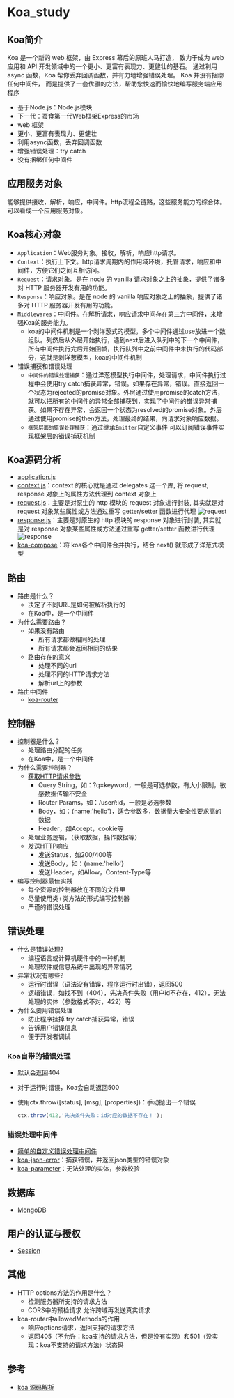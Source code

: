 # Koa_study

## Koa简介

Koa 是一个新的 web 框架，由 Express 幕后的原班人马打造， 致力于成为 web 应用和 API 开发领域中的一个更小、更富有表现力、更健壮的基石。 通过利用 async 函数，Koa 帮你丢弃回调函数，并有力地增强错误处理。 Koa 并没有捆绑任何中间件， 而是提供了一套优雅的方法，帮助您快速而愉快地编写服务端应用程序

- 基于Node.js：Node.js模块
- 下一代：蚕食第一代Web框架Express的市场
- web 框架
- 更小、更富有表现力、更健壮
- 利用async函数，丢弃回调函数
- 增强错误处理：try catch
- 没有捆绑任何中间件

## 应用服务对象

能够提供接收，解析，响应，中间件。http流程全链路，这些服务能力的综合体。可以看成一个应用服务对象。

## Koa核心对象

- ```Application```：Web服务对象。接收，解析，响应http请求。
- ```Context```：执行上下文。http请求周期内的作用域环境，托管请求，响应和中间件，方便它们之间互相访问。
- ```Request```：请求对象。是在 node 的 vanilla 请求对象之上的抽象，提供了诸多对 HTTP 服务器开发有用的功能。
- ```Response```：响应对象。是在 node 的 vanilla 响应对象之上的抽象，提供了诸多对 HTTP 服务器开发有用的功能。
- ```Middlewares```：中间件。在解析请求，响应请求中间存在第三方中间件，来增强Koa的服务能力。
  - koa的中间件机制是一个剥洋葱式的模型，多个中间件通过use放进一个数组队。列然后从外层开始执行，遇到next后进入队列中的下一个中间件，所有中间件执行完后开始回帧，执行队列中之前中间件中未执行的代码部分，这就是剥洋葱模型，koa的中间件机制
- 错误捕获和错误处理
  - ```中间件的错误处理捕获```：通过洋葱模型执行中间件，处理请求，中间件执行过程中会使用try catch捕获异常，错误。如果存在异常，错误。直接返回一个状态为rejected的promise对象。外层通过使用promise的catch方法，就可以把所有的中间件的异常全部捕获到，实现了中间件的错误异常捕获。如果不存在异常，会返回一个状态为resolved的promise对象。外层通过使用promise的then方法，处理最终的结果，向请求对象响应数据。
  - ```框架层面的错误处理捕获```：通过继承```Emitter```自定义事件 可以订阅错误事件实现框架层的错误捕获机制

## Koa源码分析

- [application.js](./koa/lib/application.js)
- [context.js](./koa/lib/context.js)：context 的核心就是通过 delegates 这一个库, 将 request, response 对象上的属性方法代理到 context 对象上
- [request.js](./koa/lib/request.js)：主要是对原生的 http 模块的 request 对象进行封装, 其实就是对 request 对象某些属性或方法通过重写 getter/setter 函数进行代理
  ![request](./resources/request.png)
- [response.js](./koa/lib/response.js)：主要是对原生的 http 模块的 response 对象进行封装, 其实就是对 response 对象某些属性或方法通过重写 getter/setter 函数进行代理
  ![response](./resources/response.png)
- [koa-compose](./koa-compose/index.js)：将 koa各个中间件合并执行，结合 next() 就形成了洋葱式模型

## 路由

- 路由是什么？
  - 决定了不同URL是如何被解析执行的
  - 在Koa中，是一个中间件
- 为什么需要路由？
  - 如果没有路由
    - 所有请求都做相同的处理
    - 所有请求都会返回相同的结果
  - 路由存在的意义
    - 处理不同的url
    - 处理不同的HTTP请求方法
    - 解析url上的参数
- 路由中间件
  - [koa-router](https://github.com/ZijianHe/koa-router)

## 控制器

- 控制器是什么？
  - 处理路由分配的任务
  - 在Koa中，是一个中间件
- 为什么需要控制器？
  - [获取HTTP请求参数](./note/controler/get_http_request_parameter.md)
    - Query String，如：?q=keyword，一般是可选参数，有大小限制，敏感数据传输不安全
    - Router Params，如：/user/:id，一般是必选参数
    - Body，如：{name:'hello'}，适合参数多，数据量大安全性要求高的数据
    - Header，如Accept，cookie等
  - 处理业务逻辑，（获取数据，操作数据等）
  - [发送HTTP响应](./note/controler/handlle_http_responses.md)
    - 发送Status，如200/400等
    - 发送Body，如：{name:'hello'}
    - 发送Header，如Allow，Content-Type等
- 编写控制器最佳实践
  - 每个资源的控制器放在不同的文件里
  - 尽量使用类+类方法的形式编写控制器
  - 严谨的错误处理

## 错误处理

- 什么是错误处理?
  - 编程语言或计算机硬件中的一种机制
  - 处理软件或信息系统中出现的异常情况
- 异常状况有哪些?
  - 运行时错误（语法没有错误，程序运行时出错），返回500
  - 逻辑错误，如找不到（404），先决条件失败（用户id不存在，412），无法处理的实体（参数格式不对，422）等
- 为什么要用错误处理
  - 防止程序挂掉 try catch捕获异常，错误
  - 告诉用户错误信息
  - 便于开发者调试

### Koa自带的错误处理

- 默认会返回404
- 对于运行时错误，Koa会自动返回500
- 使用ctx.throw([status], [msg], [properties])：手动抛出一个错误
  
  ```javascript
  ctx.throw(412,'先决条件失败：id对应的数据不存在！');
  ```

### 错误处理中间件

- [简单的自定义错误处理中间件](./note/error_handling/customize.md)
- [koa-json-error](./note/error_handling/koa-json-error.md)：捕获错误，并返回json类型的错误对象
- [koa-parameter](./note/error_handling/koa-parameter.md)：无法处理的实体，参数校验

## 数据库

- [MongoDB](./note/database/mongoDB.md)

## 用户的认证与授权

- [Session](./note/authorization/session.md)

## 其他

- HTTP options方法的作用是什么？
  - 检测服务器所支持的请求方法
  - CORS中的预检请求 允许跨域再发送真实请求
- koa-router中allowedMethods的作用
  - 响应options请求，返回支持的请求方法
  - 返回405（不允许：koa支持的请求方法，但是没有实现）和501（没实现：koa不支持的请求方法）状态码


## 参考

- [koa 源码解析](https://www.jianshu.com/p/3e0f4077d3e4)